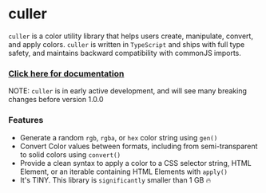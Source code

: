 # culler

`culler` is a color utility library that helps users create, manipulate, convert, and apply colors. `culler` is written in `TypeScript` and ships with full type safety, and maintains backward compatibility with commonJS imports.

### <a href="https://shawa.dev/culler">Click here for documentation</a>

NOTE: `culler` is in early active development, and will see many breaking changes before version 1.0.0

### Features

- Generate a random `rgb`, `rgba`, or `hex` color string using `gen()`
- Convert Color values between formats, including from semi-transparent to solid colors using `convert()`
- Provide a clean syntax to apply a color to a CSS selector string, HTML Element, or an iterable containing HTML Elements with `apply()`
- It's TINY. This library is `significantly` smaller than 1 GB 🔥
